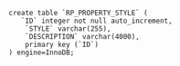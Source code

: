 



    create table `RP_PROPERTY_STYLE` (
       `ID` integer not null auto_increment,
        `STYLE` varchar(255),
        `DESCRIPTION` varchar(4000),
        primary key (`ID`)
    ) engine=InnoDB;
